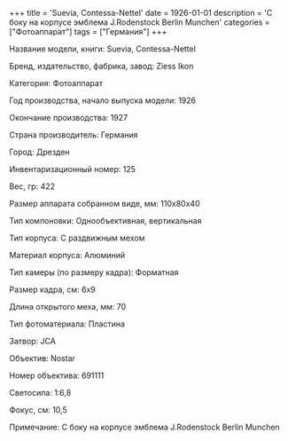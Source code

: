 +++
title = 'Suevia, Contessa-Nettel'
date = 1926-01-01
description = 'С боку на корпусе эмблема J.Rodenstock Berlin Munchen'
categories = ["Фотоаппарат"]
tags = ["Германия"]
+++

Название модели, книги: Suevia,
Contessa-Nettel

Бренд, издательство, фабрика, завод: Ziess Ikon

Категория: Фотоаппарат

Год производства, начало выпуска модели: 1926

Окончание производства: 1927

Страна производитель: Германия

Город: Дрезден

Инвентаризационный номер: 125

Вес, гр: 422

Размер аппарата  собранном виде, мм: 110x80x40

Тип компоновки: Однообъективная, вертикальная

Тип корпуса: С раздвижным мехом

Материал корпуса: Алюминий

Тип камеры (по размеру кадра): Форматная

Размер кадра, см: 6х9

Длина открытого меха, мм: 70

Тип фотоматериала: Пластина

Затвор: JCA

Объектив: Nostar

Номер объектива: 691111

Светосила: 1:6,8

Фокус, см: 10,5

Примечание: С боку на корпусе эмблема J.Rodenstock Berlin Munchen

